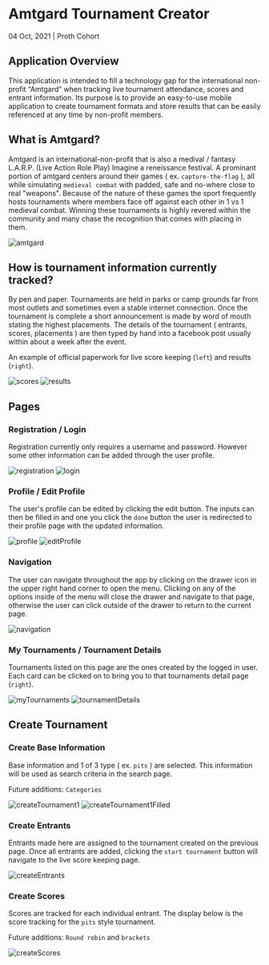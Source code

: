 # Amtgard Tournament Creator

04 Oct, 2021 | Proth Cohort

## Application Overview

This application is intended to fill a technology gap for the international non-profit “Amtgard” when tracking live tournament attendance, scores and entrant information. Its purpose is to provide an easy-to-use mobile application to create tournament formats and store results that can be easily referenced at any time by non-profit members.

## What is Amtgard?

Amtgard is an international-non-profit that is also a medival / fantasy L.A.R.P. (Live Action Role Play) Imagine a reneissance festival. A prominant portion of amtgard centers around their games ( ex. `capture-the-flag` ), all while simulating `medieval combat` with padded, safe and no-where close to real "weapons". Because of the nature of these games the sport frequently hosts tournaments where members face off against each other in 1 vs 1 medieval combat. Winning these tournaments is highly revered within the community and many chase the recognition that comes with placing in them.

![amtgard](public/images/amtgard.png)

## How is tournament information currently tracked?

By pen and paper. Tournaments are held in parks or camp grounds far from most outlets and sometimes even a stable internet connection. Once the tournament is complete a short announcement is made by word of mouth stating the highest placements. The details of the tournament ( entrants, scores, placements ) are then typed by hand into a facebook post usually within about a week after the event.

An example of official paperwork for live score keeping (`left`) and results (`right`).

![scores](public/images/scores.png) ![results](public/images/results.png)

## Pages

### Registration / Login

Registration currently only requires a username and password. However some other information can be added through the user profile.

![registration](public/images/registration.png)  ![login](public/images/login.png)

### Profile / Edit Profile

The user's profile can be edited by clicking the edit button. The inputs can then be filled in and one you click the `done` button the user is redirected to their profile page with the updated information.

![profile](public/images/profile.png)  ![editProfile](public/images/edit-profile.png)

### Navigation

The user can navigate throughout the app by clicking on the drawer icon in the upper right hand corner to open the menu. Clicking on any of the options inside of the menu will close the drawer and navigate to that page, otherwise the user can click outside of the drawer to return to the current page.

![navigation](public/images/navigation2.png)

### My Tournaments / Tournament Details

Tournaments listed on this page are the ones created by the logged in user. Each card can be clicked on to bring you to that tournaments detail page (`right`).

![myTournaments](public/images/my-tournaments.png)  ![tournamentDetails](public/images/tournament-details.png)


## Create Tournament

### Create Base Information

Base information and 1 of 3 type ( ex. `pits` ) are selected. This information will be used as search criteria in the search page.

Future additions: `Categories`

![createTournament1](public/images/create-tournament-1-blank.png) ![createTournament1Filled](public/images/create-tournament-1-filled.png)

### Create Entrants

Entrants made here are assigned to the tournament created on the previous page. Once all entrants are added, clicking the `start tournament` button will navigate to the live score keeping page.

![createEntrants](public/images/create-tournament-2-entrants.png)

### Create Scores

Scores are tracked for each individual entrant. The display below is the score tracking for the `pits` style tournament.

Future additions: `Round robin` and `brackets`

![createScores](public/images/create-tournament-3-scores.png)
